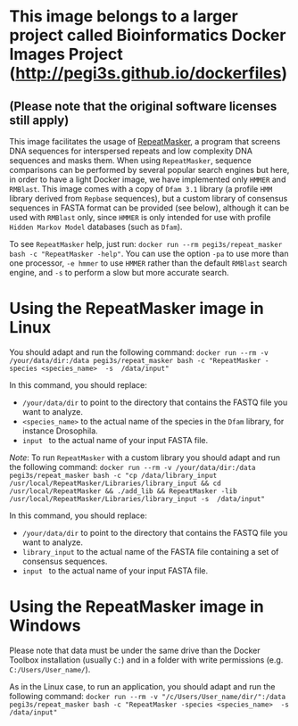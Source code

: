 # This image belongs to a larger project called Bioinformatics Docker Images Project (http://pegi3s.github.io/dockerfiles)
## (Please note that the original software licenses still apply)

This image facilitates the usage of [RepeatMasker](http://www.repeatmasker.org/), a program that screens DNA sequences for interspersed repeats and low complexity DNA sequences and masks them. When using `RepeatMasker`, sequence comparisons can be performed by several popular search engines but here, in order to have a light Docker image, we have implemented only `HMMER` and `RMBlast`. This image comes with a copy of `Dfam 3.1` library (a profile `HMM` library derived from `Repbase` sequences), but a custom library of consensus sequences in FASTA format can be provided (see below), although it can be used with `RMBlast` only, since `HMMER` is only intended for use with profile `Hidden Markov Model` databases (such as `Dfam`).

To see `RepeatMasker` help, just run:  `docker run --rm pegi3s/repeat_masker bash -c "RepeatMasker -help"`. You can use the option `-pa` to use more than one processor, `-e hmmer` to use `HMMER` rather than the default `RMBlast` search engine, and `-s` to perform a slow but more accurate search.

# Using the RepeatMasker image in Linux
You should adapt and run the following command: `docker run --rm -v /your/data/dir:/data pegi3s/repeat_masker bash -c "RepeatMasker -species <species_name>  -s  /data/input"`

In this command, you should replace:
- `/your/data/dir` to point to the directory that contains the FASTQ file you want to analyze.
- `<species_name>` to the actual name of the species in the `Dfam` library, for instance Drosophila.
- `input ` to the actual name of your input FASTA file.

*Note*:
To run `RepeatMasker` with a custom library you should adapt and run the following command: `docker run --rm -v /your/data/dir:/data pegi3s/repeat_masker bash -c "cp /data/library_input /usr/local/RepeatMasker/Libraries/library_input && cd /usr/local/RepeatMasker && ./add_lib && RepeatMasker -lib /usr/local/RepeatMasker/Libraries/library_input -s  /data/input"`

In this command, you should replace:
- `/your/data/dir` to point to the directory that contains the FASTQ file you want to analyze.
- `library_input` to the actual name of the FASTA file containing a set of consensus sequences.
- `input ` to the actual name of your input FASTA file.

# Using the RepeatMasker image in Windows

Please note that data must be under the same drive than the Docker Toolbox installation (usually `C:`) and in a folder with write permissions (e.g. `C:/Users/User_name/`).

As in the Linux case, to run an application, you should adapt and run the following command: `docker run --rm -v "/c/Users/User_name/dir/":/data pegi3s/repeat_masker bash -c "RepeatMasker -species <species_name>  -s  /data/input"`
